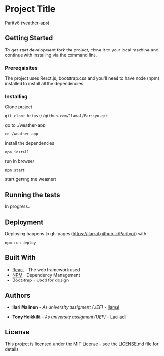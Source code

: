 # Project Title

Parityö (weather-app)

## Getting Started

To get start development fork the project, clone it to your local machine and continue with installing via the command line.

### Prerequisites

The project uses React.js, bootstrap.css and you'll need to have node (npm) installed to install all the dependencies.

### Installing

Clone project

```
git clone https://github.com/Ilamal/Parityo.git
```

go to ./weather-app

```
cd /weather-app
```

install the dependencies

```
npm install
```

run in browser

```
npm start
```

start getting the weather!

## Running the tests

In progress..

## Deployment

Deploying happens to gh-pages (https://ilamal.github.io/Parityo/) with:

```
npm run deploy
```

## Built With

* [React](https://reactjs.org/docs/hello-world.html) - The web framework used
* [NPM](https://docs.npmjs.com/) - Dependency Management
* [Bootstrap](https://getbootstrap.com/docs/4.0/getting-started/contents/) - Used for design

## Authors

* **Ilari Malinen** - _As university assigment (UEF)_ - [Ilamal](https://github.com/Ilamal)

* **Tony Heikkilä** - _As university assigment (UEF)_ - [Ladiladi](https://github.com/Ladiladi)

## License

This project is licensed under the MIT License - see the [LICENSE.md](LICENSE.md) file for details
